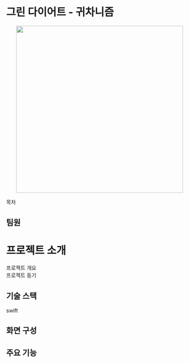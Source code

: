# 그린 다이어트 - 귀차니즘 
<center><img src="https://user-images.githubusercontent.com/99808784/224466004-d98a3e2a-396e-4829-8410-2a3379144880.png" width="450" height="450"></center>



목차</br>

## 팀원


# 프로젝트 소개
프로젝트 개요</br>
프로젝트 동기</br>

## 기술 스택
swift

## 화면 구성


## 주요 기능


